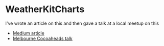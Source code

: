 # WeatherKitCharts

I've wrote an article on this and then gave a talk at a local meetup on this
- [Medium article](https://medium.com/@daniel_slone/meet-weatherkit-and-swift-charts-a568942631db)
- [Melbourne Cocoaheads talk](https://youtu.be/g6PG4U0mGow?t=55m17s)
